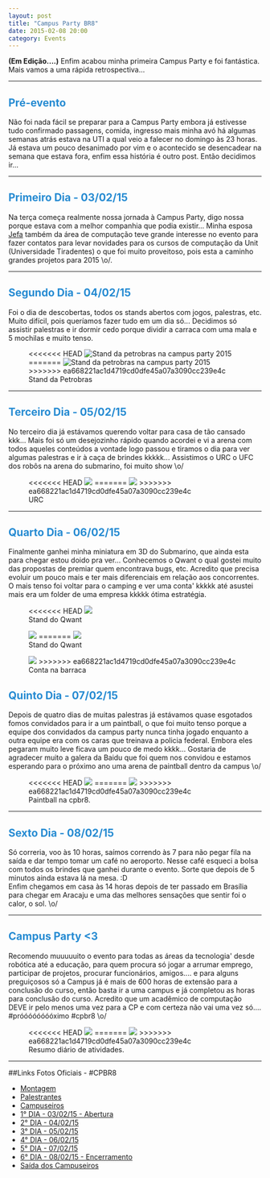 ```yaml
---
layout: post
title: "Campus Party BR8"
date: 2015-02-08 20:00
category: Events
---
```


<p class="txt-post">
<b>(Em Edição....)</b>
    Enfim acabou minha primeira Campus Party e foi fantástica.
    Mais vamos a uma rápida retrospectiva...
</p>

<hr>

<p class="txt-post">
    <h2 style="color:#268bd2;">Pré-evento</h2>
    Não foi nada fácil se preparar para a Campus Party embora já estivesse tudo confirmado passagens, comida, ingresso mais minha avó há algumas semanas atrás estava na UTI a qual veio a falecer no domingo às 23 horas. Já estava um pouco desanimado por vim e o acontecido se desencadear na semana que estava fora, enfim essa história é outro post.
    Então decidimos ir...
</p>
<hr>

<p class="txt-post">
    <h2 style="color:#268bd2;">Primeiro Dia - 03/02/15</h2>
    Na terça começa realmente nossa jornada à Campus Party, digo nossa porque estava com a melhor companhia que podia existir... Minha esposa <a href="http://jenifervieira.com">Jefa</a> também da área de computação teve grande interesse no evento para fazer contatos para levar novidades para os cursos de computação da Unit (Universidade Tiradentes) o que foi muito proveitoso, pois esta a caminho grandes projetos para 2015 \o/.
</p>

<hr>

<p class="txt-post">
    <h2 style="color:#268bd2;">Segundo Dia - 04/02/15</h2>
    Foi o dia de descobertas, todos os stands abertos com jogos, palestras, etc. Muito difícil, pois queríamos fazer tudo em um dia só... Decidimos só assistir palestras e ir dormir cedo porque dividir a carraca com uma mala e 5 mochilas e muito tenso.
    <br/>
    <figure>
<<<<<<< HEAD
         <img src="http://rafaeltavares.co/public/img/posts/cpbr8/cpbr8_petrobras.jpg" alt="Stand da petrobras na campus party 2015"> 
=======
         <img src="http://rafastavares.github.io/SitePessoal/public/img/posts/cpbr8/cpbr8_petrobras.jpg" alt="Stand da petrobras na campus party 2015"> 
>>>>>>> ea668221ac1d4719cd0dfe45a07a3090cc239e4c
         <figcaption>
             Stand da Petrobras
         </figcaption>
     </figure>
</p>

<hr>

<p class="txt-post">
    <h2 style="color:#268bd2;">Terceiro Dia - 05/02/15</h2>
   No terceiro dia já estávamos querendo voltar para casa de tão cansado kkk... Mais foi só um desejozinho rápido quando acordei e vi a arena com todos aqueles conteúdos a vontade logo passou e tiramos o dia para ver algumas palestras e ir à caça de brindes kkkkk... Assistimos o URC o UFC dos robôs na arena do submarino, foi muito show \o/
   <br/>
   <figure>
<<<<<<< HEAD
        <img src="http://rafaeltavares.co/public/img/posts/cpbr8/cpbr8_URC.jpg">
=======
        <img src="http://rafastavares.github.io/SitePessoal/public/img/posts/cpbr8/cpbr8_URC.jpg">
>>>>>>> ea668221ac1d4719cd0dfe45a07a3090cc239e4c
        <figcaption>
            URC
        </figcaption>
    </figure>
</p>

<hr>

<p class="txt-post">
     <h2 style="color:#268bd2;">Quarto Dia - 06/02/15</h2>
    Finalmente ganhei minha miniatura em 3D do Submarino, que ainda esta para chegar estou doido pra ver... Conhecemos o Qwant o qual gostei muito das propostas de premiar quem encontrava bugs, etc. Acredito que precisa evoluir um pouco mais e ter mais diferenciais em relação aos concorrentes. O mais tenso foi voltar para o camping e ver uma conta' kkkkk até asustei mais era um folder de uma empresa kkkkk ótima estratégia.
    <br/>
    <figure>
<<<<<<< HEAD
         <img src="http://rafaeltavares.co/public/img/posts/cpbr8/cpbr8_qwant.jpg">
         <figcaption>  Stand do Qwant </figcaption>
     </figure>
      <figure>
        <img src="http://rafaeltavares.co/public/img/posts/cpbr8/cpbr8_conta_barraca.jpg">
=======
         <img src="http://rafastavares.github.io/SitePessoal/public/img/posts/cpbr8/cpbr8_qwant.jpg">
         <figcaption>  Stand do Qwant </figcaption>
     </figure>
      <figure>
        <img src="http://rafastavares.github.io/SitePessoal/public/img/posts/cpbr8/cpbr8_conta_barraca.jpg">
>>>>>>> ea668221ac1d4719cd0dfe45a07a3090cc239e4c
        <figcaption>Conta na barraca </figcaption>
     </figure>
</p>

<p class="txt-post">
     <h2 style="color:#268bd2;">Quinto Dia - 07/02/15</h2>
    Depois de quatro dias de muitas palestras já estávamos quase esgotados fomos convidados para ir a um paintball, o que foi muito tenso porque a equipe dos convidados da campus party nunca tinha jogado enquanto a outra equipe era com os caras que treinava a policia federal. Embora eles pegaram muito leve ficava um pouco de medo kkkk... Gostaria de agradecer muito a galera da Baidu que foi quem nos convidou e estamos esperando para o próximo ano uma arena de paintball dentro da campus \o/
    <br/>
    <figure>
<<<<<<< HEAD
        <img src="http://rafaeltavares.co/public/img/posts/cpbr8/cpbr8_paintball.jpg">
=======
        <img src="http://rafastavares.github.io/SitePessoal/public/img/posts/cpbr8/cpbr8_paintball.jpg">
>>>>>>> ea668221ac1d4719cd0dfe45a07a3090cc239e4c
        <figcaption>Paintball na cpbr8.</figcaption>
    </figure>
</p>

<hr>

<p class="txt-post">
     <h2 style="color:#268bd2;">Sexto Dia - 08/02/15</h2>
    Só correria, voo às 10 horas, saímos correndo às 7 para não pegar fila na saída e dar tempo tomar um café no aeroporto. Nesse café esqueci a bolsa com todos os brindes que ganhei durante o evento. Sorte que depois de 5 minutos ainda estava lá na mesa. :D
    <br/>
    Enfim chegamos em casa às 14 horas depois de ter passado em Brasília para chegar em Aracaju e uma das melhores sensações que sentir foi o calor, o sol. \o/
</p>

<hr>

<p class="txt-post">
     <h2 style="color:#268bd2;">Campus Party <3 </h2>
      Recomendo muuuuuito o evento para todas as áreas da tecnologia' desde robótica até a educação, para quem procura só jogar a arrumar emprego, participar de projetos, procurar funcionários, amigos....
    e para alguns preguiçosos só a Campus já é mais de 600 horas de extensão para a conclusão do curso, então basta ir a uma campus e já completou as horas para conclusão do curso.
    Acredito que um acadêmico de computação DEVE ir pelo menos uma vez para a CP e com certeza não vai uma vez só.... #próóóóóóóóximo #cpbr8 \o/
    <br/>
    <figure>
<<<<<<< HEAD
         <img src="http://rafaeltavares.co/public/img/posts/cpbr8/cpbr8_grade.jpg">
=======
         <img src="http://rafastavares.github.io/SitePessoal/public/img/posts/cpbr8/cpbr8_grade.jpg">
>>>>>>> ea668221ac1d4719cd0dfe45a07a3090cc239e4c
         <figcaption>Resumo diário de atividades.</figcaption>
    </figure>
</p>

<hr>

##Links Fotos Oficiais - #CPBR8
* [Montagem](https://www.flickr.com/photos/campuspartybrasil/sets/72157650117353058/)
* [Palestrantes](https://www.flickr.com/photos/campuspartybrasil/sets/72157650533270962/)
* [Campuseiros](https://www.flickr.com/photos/campuspartybrasil/sets/72157650650324075/)
* [1° DIA - 03/02/15 - Abertura](https://www.flickr.com/photos/campuspartybrasil/sets/72157650632843285/)
* [2° DIA - 04/02/15](https://www.flickr.com/photos/campuspartybrasil/sets/72157648318399193/)
* [3° DIA - 05/02/15](https://www.flickr.com/photos/campuspartybrasil/sets/72157650245624380/)
* [4° DIA - 06/02/15](https://www.flickr.com/photos/campuspartybrasil/sets/72157650664689501/)
* [5° DIA - 07/02/15](https://www.flickr.com/photos/campuspartybrasil/sets/72157650680175451/)
* [6° DIA - 08/02/15 - Encerramento](https://www.flickr.com/photos/campuspartybrasil/sets/72157650276830649/)
* [Saída dos Campuseiros](https://www.flickr.com/photos/campuspartybrasil/sets/72157650701680761/)


